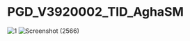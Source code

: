 # PGD_V3920002_TID_AghaSM
![1](https://user-images.githubusercontent.com/89903725/141092215-36d2807d-f443-49ab-be43-b5643435ef53.png)
![Screenshot (2566)](https://user-images.githubusercontent.com/89903725/141091867-2cea1668-bb27-4076-8aad-d38d2859b072.png)
